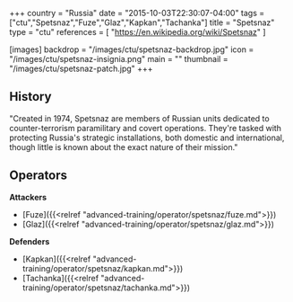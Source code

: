 +++
country = "Russia"
date = "2015-10-03T22:30:07-04:00"
tags = ["ctu","Spetsnaz","Fuze","Glaz","Kapkan","Tachanka"]
title = "Spetsnaz"
type = "ctu"
references = [
  "https://en.wikipedia.org/wiki/Spetsnaz"
]

[images]
  backdrop = "/images/ctu/spetsnaz-backdrop.jpg"
  icon = "/images/ctu/spetsnaz-insignia.png"
  main = ""
  thumbnail = "/images/ctu/spetsnaz-patch.jpg"
+++

## History

"Created in 1974, Spetsnaz are members of Russian units dedicated to counter-terrorism paramilitary and covert operations. They're tasked with protecting Russia's strategic installations, both domestic and international, though little is known about the exact nature of their mission."

## Operators

**Attackers**

- [Fuze]({{<relref "advanced-training/operator/spetsnaz/fuze.md">}})
- [Glaz]({{<relref "advanced-training/operator/spetsnaz/glaz.md">}})

**Defenders**

- [Kapkan]({{<relref "advanced-training/operator/spetsnaz/kapkan.md">}})
- [Tachanka]({{<relref "advanced-training/operator/spetsnaz/tachanka.md">}})
